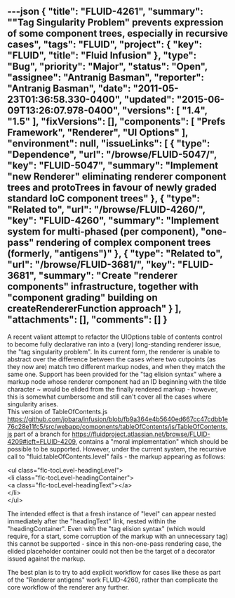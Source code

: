 ---json
{
  "title": "FLUID-4261",
  "summary": "\"Tag Singularity Problem\" prevents expression of some component trees, especially in recursive cases",
  "tags": "FLUID",
  "project": {
    "key": "FLUID",
    "title": "Fluid Infusion"
  },
  "type": "Bug",
  "priority": "Major",
  "status": "Open",
  "assignee": "Antranig Basman",
  "reporter": "Antranig Basman",
  "date": "2011-05-23T01:36:58.330-0400",
  "updated": "2015-06-09T13:26:07.978-0400",
  "versions": [
    "1.4",
    "1.5"
  ],
  "fixVersions": [],
  "components": [
    "Prefs Framework",
    "Renderer",
    "UI Options"
  ],
  "environment": null,
  "issueLinks": [
    {
      "type": "Dependence",
      "url": "/browse/FLUID-5047/",
      "key": "FLUID-5047",
      "summary": "Implement \"new Renderer\" eliminating renderer component trees and protoTrees in favour of newly graded standard IoC component trees"
    },
    {
      "type": "Related to",
      "url": "/browse/FLUID-4260/",
      "key": "FLUID-4260",
      "summary": "Implement system for multi-phased (per component), \"one-pass\" rendering of complex component trees (formerly, \"antigens\")"
    },
    {
      "type": "Related to",
      "url": "/browse/FLUID-3681/",
      "key": "FLUID-3681",
      "summary": "Create \"renderer components\" infrastructure, together with \"component grading\" building on createRendererFunction approach"
    }
  ],
  "attachments": [],
  "comments": []
}
---
A recent valiant attempt to refactor the UIOptions table of contents control to become fully declarative ran into a (very) long-standing renderer issue, the "tag singularity problem". In its current form, the renderer is unable to abstract over the difference between the cases where two cutpoints (as they now are) match two different markup nodes, and when they match the same one. Support has been provided for the "tag elision syntax" where a markup node whose renderer component had an ID beginning with the tilde character \~ would be elided from the finally rendered markup - however, this is somewhat cumbersome and still can't cover all the cases where singularity arises. \
This version of TableOfContents.js <https://github.com/jobara/infusion/blob/fb9a364e4b5640ed667cc47cdbb1e76c28e11fc5/src/webapp/components/tableOfContents/js/TableOfContents.js> part of a branch for <https://fluidproject.atlassian.net/browse/FLUID-4209#icft=FLUID-4209>, contains a "moral implementation" which should be possible to be supported. However, under the current system, the recursive call to "fluid.tableOfContents.level" fails - the markup appearing as follows:

\<ul class="flc-tocLevel-headingLevel">\
\<li class="flc-tocLevel-headingContainer">\
\<a class="flc-tocLevel-headingText">\</a>\
\</li>\
\</ul>

The intended effect is that a fresh instance of "level" can appear nested immediately after the "headingText" link, nested within the "headingContainer". Even with the "tag elision syntax" (which would require, for a start, some corruption of the markup with an unnecessary tag) this cannot be supported - since in this non-one-pass rendering case, the elided placeholder container could not then be the target of a decorator issued against the markup.&#x20;

The best plan is to try to add explicit workflow for cases like these as part of the "Renderer antigens" work FLUID-4260, rather than complicate the core workflow of the renderer any further.

        